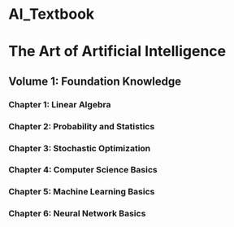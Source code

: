 # AI_Textbook

# The Art of Artificial Intelligence

## Volume 1: Foundation Knowledge

### Chapter 1: Linear Algebra

### Chapter 2: Probability and Statistics

### Chapter 3: Stochastic Optimization

### Chapter 4: Computer Science Basics

### Chapter 5: Machine Learning Basics

### Chapter 6: Neural Network Basics
